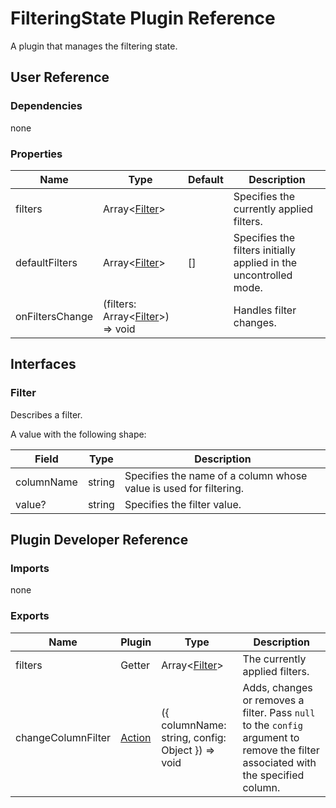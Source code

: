 # FilteringState Plugin Reference

A plugin that manages the filtering state.

## User Reference

### Dependencies

none

### Properties

Name | Type | Default | Description
-----|------|---------|------------
filters | Array&lt;[Filter](#filter)&gt; | | Specifies the currently applied filters.
defaultFilters | Array&lt;[Filter](#filter)&gt; | [] | Specifies the filters initially applied in the uncontrolled mode.
onFiltersChange | (filters: Array&lt;[Filter](#filter)&gt;) => void | | Handles filter changes.

## Interfaces

### Filter

Describes a filter.

A value with the following shape:

Field | Type | Description
------|------|------------
columnName | string | Specifies the name of a column whose value is used for filtering.
value? | string | Specifies the filter value.

## Plugin Developer Reference

### Imports

none

### Exports

Name | Plugin | Type | Description
-----|--------|------|------------
filters | Getter | Array&lt;[Filter](#filter)&gt; | The currently applied filters.
changeColumnFilter | [Action](/devextreme-reactive/react/core/docs/reference/action) | ({ columnName: string, config: Object }) => void | Adds, changes or removes a filter. Pass `null` to the `config` argument to remove the filter associated with the specified column.
